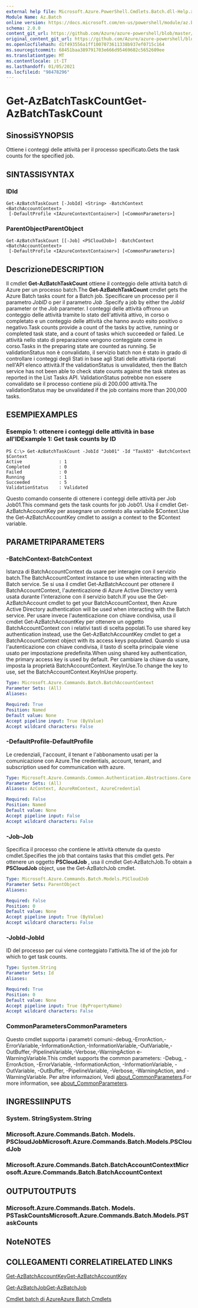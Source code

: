 ```yaml
---
external help file: Microsoft.Azure.PowerShell.Cmdlets.Batch.dll-Help.xml
Module Name: Az.Batch
online version: https://docs.microsoft.com/en-us/powershell/module/az.batch/get-azbatchtaskcount
schema: 2.0.0
content_git_url: https://github.com/Azure/azure-powershell/blob/master/src/Batch/Batch/help/Get-AzBatchTaskCount.md
original_content_git_url: https://github.com/Azure/azure-powershell/blob/master/src/Batch/Batch/help/Get-AzBatchTaskCount.md
ms.openlocfilehash: d1f493556a1ff1007073611338b937ef0715c164
ms.sourcegitcommit: 68451baa389791703e666d95469602c5652609ee
ms.translationtype: MT
ms.contentlocale: it-IT
ms.lasthandoff: 01/05/2021
ms.locfileid: "98478296"
---
```

# <span data-ttu-id="1a3ad-101">Get-AzBatchTaskCount</span><span class="sxs-lookup"><span data-stu-id="1a3ad-101">Get-AzBatchTaskCount</span></span>

## <span data-ttu-id="1a3ad-102">Sinossi</span><span class="sxs-lookup"><span data-stu-id="1a3ad-102">SYNOPSIS</span></span>
<span data-ttu-id="1a3ad-103">Ottiene i conteggi delle attività per il processo specificato.</span><span class="sxs-lookup"><span data-stu-id="1a3ad-103">Gets the task counts for the specified job.</span></span>

## <span data-ttu-id="1a3ad-104">SINTASSI</span><span class="sxs-lookup"><span data-stu-id="1a3ad-104">SYNTAX</span></span>

### <span data-ttu-id="1a3ad-105">ID</span><span class="sxs-lookup"><span data-stu-id="1a3ad-105">Id</span></span>
```
Get-AzBatchTaskCount [-JobId] <String> -BatchContext <BatchAccountContext>
 [-DefaultProfile <IAzureContextContainer>] [<CommonParameters>]
```

### <span data-ttu-id="1a3ad-106">ParentObject</span><span class="sxs-lookup"><span data-stu-id="1a3ad-106">ParentObject</span></span>
```
Get-AzBatchTaskCount [[-Job] <PSCloudJob>] -BatchContext <BatchAccountContext>
 [-DefaultProfile <IAzureContextContainer>] [<CommonParameters>]
```

## <span data-ttu-id="1a3ad-107">Descrizione</span><span class="sxs-lookup"><span data-stu-id="1a3ad-107">DESCRIPTION</span></span>
<span data-ttu-id="1a3ad-108">Il cmdlet **Get-AzBatchTaskCount** ottiene il conteggio delle attività batch di Azure per un processo batch.</span><span class="sxs-lookup"><span data-stu-id="1a3ad-108">The **Get-AzBatchTaskCount** cmdlet gets the Azure Batch tasks count for a Batch job.</span></span>
<span data-ttu-id="1a3ad-109">Specificare un processo per il parametro *JobID* o per il parametro *Job* .</span><span class="sxs-lookup"><span data-stu-id="1a3ad-109">Specify a job by either the *JobId* parameter or the *Job* parameter.</span></span>
<span data-ttu-id="1a3ad-110">I conteggi delle attività offrono un conteggio delle attività tramite lo stato dell'attività attivo, in corso o completato e un conteggio delle attività che hanno avuto esito positivo o negativo.</span><span class="sxs-lookup"><span data-stu-id="1a3ad-110">Task counts provide a count of the tasks by active, running or completed task state, and a count of tasks which succeeded or failed.</span></span> <span data-ttu-id="1a3ad-111">Le attività nello stato di preparazione vengono conteggiate come in corso.</span><span class="sxs-lookup"><span data-stu-id="1a3ad-111">Tasks in the preparing state are counted as running.</span></span> <span data-ttu-id="1a3ad-112">Se validationStatus non è convalidato, il servizio batch non è stato in grado di controllare i conteggi degli Stati in base agli Stati delle attività riportati nell'API elenco attività.</span><span class="sxs-lookup"><span data-stu-id="1a3ad-112">If the validationStatus is unvalidated, then the Batch service has not been able to check state counts against the task states as reported in the List Tasks API.</span></span> <span data-ttu-id="1a3ad-113">ValidationStatus potrebbe non essere convalidato se il processo contiene più di 200.000 attività.</span><span class="sxs-lookup"><span data-stu-id="1a3ad-113">The validationStatus may be unvalidated if the job contains more than 200,000 tasks.</span></span>

## <span data-ttu-id="1a3ad-114">ESEMPI</span><span class="sxs-lookup"><span data-stu-id="1a3ad-114">EXAMPLES</span></span>

### <span data-ttu-id="1a3ad-115">Esempio 1: ottenere i conteggi delle attività in base all'ID</span><span class="sxs-lookup"><span data-stu-id="1a3ad-115">Example 1: Get task counts by ID</span></span>
```
PS C:\> Get-AzBatchTaskCount -JobId "Job01" -Id "Task03" -BatchContext $Context
Active              : 1
Completed           : 0
Failed              : 0
Running             : 1
Succeeded           : 5
ValidationStatus    : Validated
```

<span data-ttu-id="1a3ad-116">Questo comando consente di ottenere i conteggi delle attività per Job Job01.</span><span class="sxs-lookup"><span data-stu-id="1a3ad-116">This command gets the task counts for job Job01.</span></span>
<span data-ttu-id="1a3ad-117">Usa il cmdlet Get-AzBatchAccountKey per assegnare un contesto alla variabile $Context.</span><span class="sxs-lookup"><span data-stu-id="1a3ad-117">Use the Get-AzBatchAccountKey cmdlet to assign a context to the $Context variable.</span></span>

## <span data-ttu-id="1a3ad-118">PARAMETRI</span><span class="sxs-lookup"><span data-stu-id="1a3ad-118">PARAMETERS</span></span>

### <span data-ttu-id="1a3ad-119">-BatchContext</span><span class="sxs-lookup"><span data-stu-id="1a3ad-119">-BatchContext</span></span>
<span data-ttu-id="1a3ad-120">Istanza di BatchAccountContext da usare per interagire con il servizio batch.</span><span class="sxs-lookup"><span data-stu-id="1a3ad-120">The BatchAccountContext instance to use when interacting with the Batch service.</span></span>
<span data-ttu-id="1a3ad-121">Se si usa il cmdlet Get-AzBatchAccount per ottenere il BatchAccountContext, l'autenticazione di Azure Active Directory verrà usata durante l'interazione con il servizio batch.</span><span class="sxs-lookup"><span data-stu-id="1a3ad-121">If you use the Get-AzBatchAccount cmdlet to get your BatchAccountContext, then Azure Active Directory authentication will be used when interacting with the Batch service.</span></span>
<span data-ttu-id="1a3ad-122">Per usare invece l'autenticazione con chiave condivisa, usa il cmdlet Get-AzBatchAccountKey per ottenere un oggetto BatchAccountContext con i relativi tasti di scelta popolati.</span><span class="sxs-lookup"><span data-stu-id="1a3ad-122">To use shared key authentication instead, use the Get-AzBatchAccountKey cmdlet to get a BatchAccountContext object with its access keys populated.</span></span>
<span data-ttu-id="1a3ad-123">Quando si usa l'autenticazione con chiave condivisa, il tasto di scelta principale viene usato per impostazione predefinita.</span><span class="sxs-lookup"><span data-stu-id="1a3ad-123">When using shared key authentication, the primary access key is used by default.</span></span>
<span data-ttu-id="1a3ad-124">Per cambiare la chiave da usare, imposta la proprietà BatchAccountContext. KeyInUse.</span><span class="sxs-lookup"><span data-stu-id="1a3ad-124">To change the key to use, set the BatchAccountContext.KeyInUse property.</span></span>

```yaml
Type: Microsoft.Azure.Commands.Batch.BatchAccountContext
Parameter Sets: (All)
Aliases:

Required: True
Position: Named
Default value: None
Accept pipeline input: True (ByValue)
Accept wildcard characters: False
```

### <span data-ttu-id="1a3ad-125">-DefaultProfile</span><span class="sxs-lookup"><span data-stu-id="1a3ad-125">-DefaultProfile</span></span>
<span data-ttu-id="1a3ad-126">Le credenziali, l'account, il tenant e l'abbonamento usati per la comunicazione con Azure.</span><span class="sxs-lookup"><span data-stu-id="1a3ad-126">The credentials, account, tenant, and subscription used for communication with azure.</span></span>

```yaml
Type: Microsoft.Azure.Commands.Common.Authentication.Abstractions.Core.IAzureContextContainer
Parameter Sets: (All)
Aliases: AzContext, AzureRmContext, AzureCredential

Required: False
Position: Named
Default value: None
Accept pipeline input: False
Accept wildcard characters: False
```

### <span data-ttu-id="1a3ad-127">-Job</span><span class="sxs-lookup"><span data-stu-id="1a3ad-127">-Job</span></span>
<span data-ttu-id="1a3ad-128">Specifica il processo che contiene le attività ottenute da questo cmdlet.</span><span class="sxs-lookup"><span data-stu-id="1a3ad-128">Specifies the job that contains tasks that this cmdlet gets.</span></span>
<span data-ttu-id="1a3ad-129">Per ottenere un oggetto **PSCloudJob** , usa il cmdlet Get-AzBatchJob.</span><span class="sxs-lookup"><span data-stu-id="1a3ad-129">To obtain a **PSCloudJob** object, use the Get-AzBatchJob cmdlet.</span></span>

```yaml
Type: Microsoft.Azure.Commands.Batch.Models.PSCloudJob
Parameter Sets: ParentObject
Aliases:

Required: False
Position: 0
Default value: None
Accept pipeline input: True (ByValue)
Accept wildcard characters: False
```

### <span data-ttu-id="1a3ad-130">-JobId</span><span class="sxs-lookup"><span data-stu-id="1a3ad-130">-JobId</span></span>
<span data-ttu-id="1a3ad-131">ID del processo per cui viene conteggiato l'attività.</span><span class="sxs-lookup"><span data-stu-id="1a3ad-131">The id of the job for which to get task counts.</span></span>

```yaml
Type: System.String
Parameter Sets: Id
Aliases:

Required: True
Position: 0
Default value: None
Accept pipeline input: True (ByPropertyName)
Accept wildcard characters: False
```

### <span data-ttu-id="1a3ad-132">CommonParameters</span><span class="sxs-lookup"><span data-stu-id="1a3ad-132">CommonParameters</span></span>
<span data-ttu-id="1a3ad-133">Questo cmdlet supporta i parametri comuni:-debug,-ErrorAction,-ErrorVariable,-InformationAction,-InformationVariable,-OutVariable,-OutBuffer,-PipelineVariable,-Verbose,-WarningAction e-WarningVariable.</span><span class="sxs-lookup"><span data-stu-id="1a3ad-133">This cmdlet supports the common parameters: -Debug, -ErrorAction, -ErrorVariable, -InformationAction, -InformationVariable, -OutVariable, -OutBuffer, -PipelineVariable, -Verbose, -WarningAction, and -WarningVariable.</span></span> <span data-ttu-id="1a3ad-134">Per altre informazioni, Vedi [about_CommonParameters](http://go.microsoft.com/fwlink/?LinkID=113216).</span><span class="sxs-lookup"><span data-stu-id="1a3ad-134">For more information, see [about_CommonParameters](http://go.microsoft.com/fwlink/?LinkID=113216).</span></span>

## <span data-ttu-id="1a3ad-135">INGRESSI</span><span class="sxs-lookup"><span data-stu-id="1a3ad-135">INPUTS</span></span>

### <span data-ttu-id="1a3ad-136">System. String</span><span class="sxs-lookup"><span data-stu-id="1a3ad-136">System.String</span></span>

### <span data-ttu-id="1a3ad-137">Microsoft.Azure.Commands.Batch. Models. PSCloudJob</span><span class="sxs-lookup"><span data-stu-id="1a3ad-137">Microsoft.Azure.Commands.Batch.Models.PSCloudJob</span></span>

### <span data-ttu-id="1a3ad-138">Microsoft.Azure.Commands.Batch.BatchAccountContext</span><span class="sxs-lookup"><span data-stu-id="1a3ad-138">Microsoft.Azure.Commands.Batch.BatchAccountContext</span></span>

## <span data-ttu-id="1a3ad-139">OUTPUT</span><span class="sxs-lookup"><span data-stu-id="1a3ad-139">OUTPUTS</span></span>

### <span data-ttu-id="1a3ad-140">Microsoft.Azure.Commands.Batch. Models. PSTaskCounts</span><span class="sxs-lookup"><span data-stu-id="1a3ad-140">Microsoft.Azure.Commands.Batch.Models.PSTaskCounts</span></span>

## <span data-ttu-id="1a3ad-141">Note</span><span class="sxs-lookup"><span data-stu-id="1a3ad-141">NOTES</span></span>

## <span data-ttu-id="1a3ad-142">COLLEGAMENTI CORRELATI</span><span class="sxs-lookup"><span data-stu-id="1a3ad-142">RELATED LINKS</span></span>

[<span data-ttu-id="1a3ad-143">Get-AzBatchAccountKey</span><span class="sxs-lookup"><span data-stu-id="1a3ad-143">Get-AzBatchAccountKey</span></span>](./Get-AzBatchAccountKey.md)

[<span data-ttu-id="1a3ad-144">Get-AzBatchJob</span><span class="sxs-lookup"><span data-stu-id="1a3ad-144">Get-AzBatchJob</span></span>](./Get-AzBatchJob.md)

[<span data-ttu-id="1a3ad-145">Cmdlet batch di Azure</span><span class="sxs-lookup"><span data-stu-id="1a3ad-145">Azure Batch Cmdlets</span></span>](/powershell/module/Az.Batch/)
